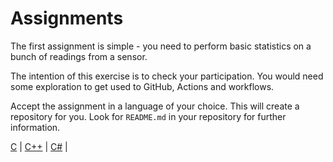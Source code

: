 # Assignments

The first assignment is simple - you need to perform basic statistics on a bunch of readings from a sensor.

The intention of this exercise is to check your participation. You would need some exploration to get used to GitHub, Actions and workflows.

Accept the assignment in a language of your choice. This will create a repository for you.
Look for `README.md` in your repository for further information.

[C](https://classroom.github.com/a/ob34PTMo) |
[C++](https://classroom.github.com/a/X1TGl-OP) |
[C#](https://classroom.github.com/a/D5oKnc0D) |
